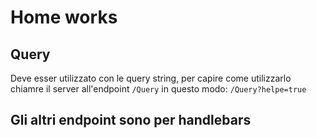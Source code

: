 # Home works

## Query
  Deve esser utilizzato con le query string, per capire come utilizzarlo chiamre il server all'endpoint `/Query` in questo modo: `/Query?helpe=true`

## Gli altri endpoint sono per handlebars
